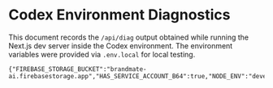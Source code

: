 # Codex Environment Diagnostics

This document records the `/api/diag` output obtained while running the Next.js dev server inside the Codex environment. The environment variables were provided via `.env.local` for local testing.

```
{"FIREBASE_STORAGE_BUCKET":"brandmate-ai.firebasestorage.app","HAS_SERVICE_ACCOUNT_B64":true,"NODE_ENV":"development"}
```
